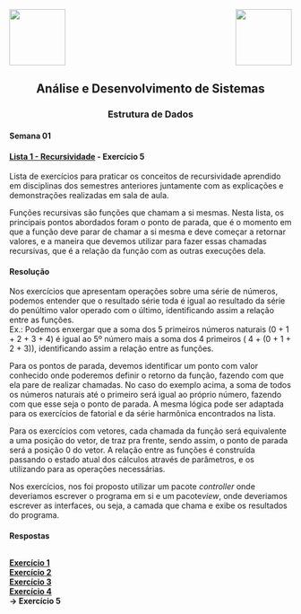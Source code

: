 <div>
  <img src="https://www.fateczl.edu.br/assets/logos/fatec-zl.png" height=100>
  <img src="https://www.fateczl.edu.br/assets/logos/novo-logo-colorido.png" align="right" height=100>
</div>

<h2 align="center">Análise e Desenvolvimento de Sistemas</h2>
<h3 align="center">Estrutura de Dados</h3>
<h4>Semana 01</h4>

<h4>
  
[Lista 1 - Recursividade](https://github.com/leo-gremes-ads/ED_S01_E01_Soma-Naturais/blob/main/Lista%201%20-%20Recursividade.pdf) - Exercício 5
</h4>
Lista de exercícios para praticar os conceitos de recursividade aprendido em disciplinas dos semestres anteriores juntamente com as explicações e demonstrações realizadas em sala de aula.

Funções recursivas são funções que chamam a si mesmas. Nesta lista, os principais pontos abordados foram o ponto de parada, que é o momento em que a função deve parar de chamar a si mesma e deve começar a retornar valores, e a maneira que devemos utilizar para fazer essas chamadas recursivas, que é a relação da função com as outras execuções dela.

<h4>Resolução</h4>
<p>Nos exercícios que apresentam operações sobre uma série de números, podemos entender que o resultado série toda é igual ao resultado da série do penúltimo valor operado com o último, identificando assim a relação entre as funções.<br>
Ex.: Podemos enxergar que a soma dos 5 primeiros números naturais (0 + 1 + 2 + 3 + 4) é igual ao 5º número mais a soma dos 4 primeiros ( 4 + (0 + 1 + 2 + 3)), identificando assim a relação entre as funções.
<p>Para os pontos de parada, devemos identificar um ponto com valor conhecido onde poderemos definir o retorno da função, fazendo com que ela pare de realizar chamadas. No caso do exemplo acima, a soma de todos os números naturais até o primeiro será igual ao próprio número, fazendo com que esse seja o ponto de parada.
A mesma lógica pode ser adaptada para os exercícios de fatorial e da série harmônica encontrados na lista.

<p>Para os exercícios com vetores, cada chamada da função será equivalente a uma posição do vetor, de traz pra frente, sendo assim, o ponto de parada será a posição 0 do vetor. A relação entre as funções é construída passando o estado atual dos cálculos através de parâmetros, e os utilizando para as operações necessárias.

<p>Nos exercícios, nos foi proposto utilizar um pacote <i>controller</i> onde deveriamos escrever o programa em si e um pacote<i>view</i>, onde deveriamos escrever as interfaces, ou seja, a camada que chama e exibe os resultados do programa.

<h4>Respostas<br><br>

[Exercício 1](https://github.com/leo-gremes-ads/ED_S01_E01_Soma-Naturais)<br>
[Exercício 2](https://github.com/leo-gremes-ads/ED_S01_E02_Menor-Numero-Vetor)<br>
[Exercício 3](https://github.com/leo-gremes-ads/ED_S01_E03_Fatorial)<br>
[Exercício 4](https://github.com/leo-gremes-ads/ED_S01_E04_Negativos-Vetor)<br>
<b>-> Exercício 5</b>
</h4>
